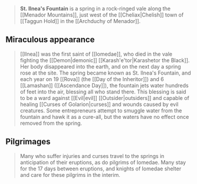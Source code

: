 > **St. Ilnea's Fountain** is a spring in a rock-ringed vale along the [[Menador Mountains]], just west of the [[Cheliax|Chelish]] town of [[Taggun Hold]] in the [[Archduchy of Menador]].


## Miraculous appearance

> [[Ilnea]] was the first saint of [[Iomedae]], who died in the vale fighting the [[Demon|demonic]] [[Karash'e'tor|Karashetor the Black]]. Her body disappeared into the earth, and on the next day a spring rose at the site. The spring became known as St. Ilnea's Fountain, and each year on 19 [[Rova]] (the [[Day of the Inheritor]]) and 6 [[Lamashan]] ([[Ascendance Day]]), the fountain jets water hundreds of feet into the air, blessing all who stand there. This blessing is said to be a ward against [[Evil|evil]] [[Outsider|outsiders]] and capable of healing [[Curses of Golarion|curses]] and wounds caused by evil creatures.
> Some entrepreneurs attempt to smuggle water from the fountain and hawk it as a cure-all, but the waters have no effect once removed from the spring.


## Pilgrimages

> Many who suffer injuries and curses travel to the springs in anticipation of their eruptions, as do pilgrims of Iomedae. Many stay for the 17 days between eruptions, and knights of Iomedae shelter and care for these pilgrims in the interim.








